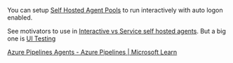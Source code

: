 You can setup [Self Hosted Agent Pools](Self%20Hosted%20Agent%20Pools) to run interactively with auto logon enabled.

See motivators to use in [Interactive vs Service self hosted agents](Interactive%20vs%20Service%20self%20hosted%20agents.md). But a big one is [UI Testing](UI%20Testing)

[Azure Pipelines Agents - Azure Pipelines | Microsoft Learn](https://learn.microsoft.com/en-us/azure/devops/pipelines/agents/agents?view=azure-devops&tabs=yaml%2Cbrowser#interactive-or-service)